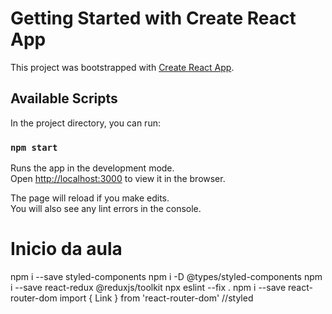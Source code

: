 # Getting Started with Create React App

This project was bootstrapped with [Create React App](https://github.com/facebook/create-react-app).

## Available Scripts

In the project directory, you can run:

### `npm start`

Runs the app in the development mode.\
Open [http://localhost:3000](http://localhost:3000) to view it in the browser.

The page will reload if you make edits.\
You will also see any lint errors in the console.

# Inicio da aula

npm i --save styled-components
npm i -D @types/styled-components
npm i --save react-redux @reduxjs/toolkit
npx eslint --fix .
npm i --save react-router-dom
import { Link } from 'react-router-dom' //styled

